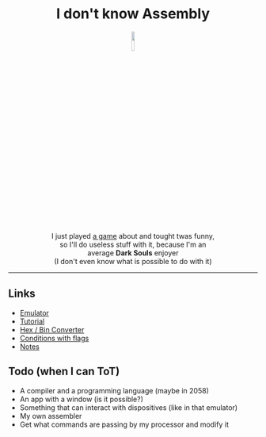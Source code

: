 <div align='center'>

  # I don't know Assembly

  <img width='10%' src='https://media.tenor.com/y4fTrFzujDYAAAAM/greenscreen-snap.gif&f=1&nofb=1&ipt=e0623f68ddc13a26e67f1343ebc9e06703c6a61d4ea751a18fcd20d8c519a57e&ipo=images'>

  I just played [a game](https://store.steampowered.com/app/370360/TIS100/?gclid=CjwKCAjwxOymBhAFEiwAnodBLK_cJQZ8_PAB93PWwDDUWnwDWW6wIREAQII99SLPlPnojmw5HAfVrRoCLNMQAvD_BwE) about and tought twas funny,  
  so I'll do useless stuff with it, because I'm an  
  average **Dark Souls** enjoyer  
  (I don't even know what is possible to do with it)

</div>

---

## Links

- [Emulator](https://cpulator.01xz.net/?sys=arm-de1soc)
- [Tutorial](https://www.youtube.com/watch?v=gfmRrPjnEw4)
- [Hex / Bin Converter](https://www.rapidtables.com/convert/number/hex-to-binary.html)
- [Conditions with flags](https://azeria-labs.com/wp-content/uploads/2017/03/condition_codes.png.pagespeed.ce.TfjavTnUiW.png)
- [Notes](https://github.com/alaanvv/Assembly/blob/main/notes.md)

## Todo (when I can ToT)

- A compiler and a programming language (maybe in 2058)
- An app with a window (is it possible?)
- Something that can interact with dispositives (like in that emulator)
- My own assembler
- Get what commands are passing by my processor and modify it
